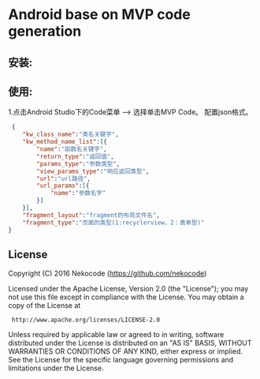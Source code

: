 # Android base on MVP code generation
## 安装:

## 使用:
1.点击Android Studio下的Code菜单 ——> 选择单击MVP Code。
配置json格式。
 ```json
  {
     "kw_class_name":"类名关键字",
     "kw_method_name_list":[{
         "name":"函数名关键字",
         "return_type":"返回值",
         "params_type":"参数类型",
         "view_params_type":"响应返回类型",
         "url":"url路径",
         "url_params":[{
             "name":"参数名字"
         }]
     }],
     "fragment_layout":"fragment的布局文件名",
     "fragment_type":"页面的类型(1:recyclerview，2：表单型)"
 }
 ```
## License

Copyright (C) 2016 Nekocode (https://github.com/nekocode)

Licensed under the Apache License, Version 2.0 (the "License");
you may not use this file except in compliance with the License.
You may obtain a copy of the License at

     http://www.apache.org/licenses/LICENSE-2.0

Unless required by applicable law or agreed to in writing, software
distributed under the License is distributed on an "AS IS" BASIS,
WITHOUT WARRANTIES OR CONDITIONS OF ANY KIND, either express or implied.
See the License for the specific language governing permissions and
limitations under the License.
```
